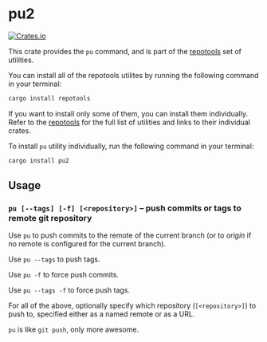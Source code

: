 # pu2

[![Crates.io](https://img.shields.io/crates/v/pu2.svg)](https://crates.io/crates/pu2)

This crate provides the `pu` command, and is part of the
[repotools](https://crates.io/crates/repotools) set of utilities.

You can install all of the repotools utilites by running
the following command in your terminal:

```bash
cargo install repotools
```

If you want to install only some of them, you can install them
individually. Refer to the [repotools](https://crates.io/crates/repotools)
for the full list of utilities and links to their individual crates.

To install `pu` utility individually, run the following
command in your terminal:

```bash
cargo install pu2
```

## Usage

### `pu [--tags] [-f] [<repository>]` – push commits or tags to remote git repository

Use `pu` to push commits to the remote of the current branch
(or to *origin* if no remote is configured for the current branch).

Use `pu --tags` to push tags.

Use `pu -f` to force push commits.

Use `pu --tags -f` to force push tags.

For all of the above, optionally specify which repository (`[<repository>]`)
to push to, specified either as a named remote or as a URL.

`pu` is like `git push`, only more awesome.
